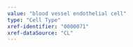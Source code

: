 ```yaml
---
value: "blood vessel endothelial cell"
type: "Cell Type"
xref-identifier: "0000071"
xref-dataSource: "CL"
---
```

